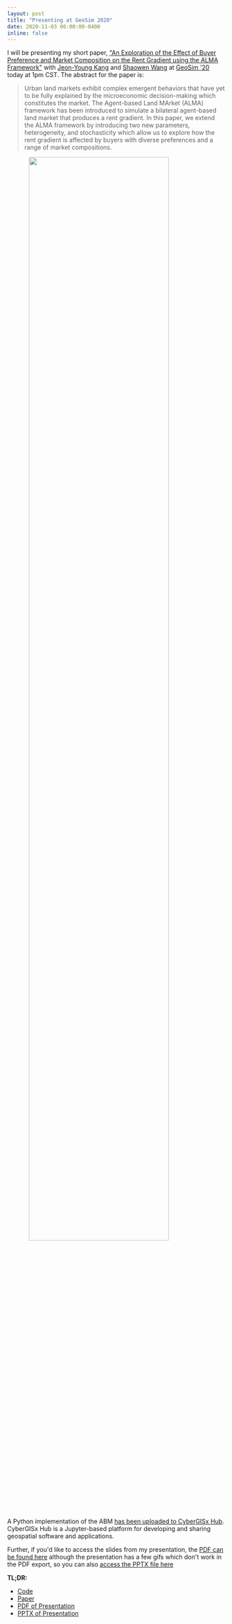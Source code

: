 ```yaml
---
layout: post
title: "Presenting at GeoSim 2020"
date: 2020-11-03 06:00:00-0400
inline: false
---
```


I will be presenting my short paper, ["An Exploration of the Effect of Buyer Preference and Market Composition on the Rent Gradient using the ALMA Framework"](https://doi.org/10.1145/3423335.3428167) with [Jeon-Young Kang](https://scholar.google.com/citations?user=u5cevWAAAAAJ&hl=en&oi=ao) and [Shaowen Wang](https://scholar.google.com/citations?user=qcUhJIcAAAAJ&hl=en&oi=ao) at [GeoSim '20](http://www.geosim.org/p/program.html) today at 1pm CST. The abstract for the paper is:

>Urban land markets exhibit complex emergent behaviors that have yet to be fully explained by the microeconomic decision-making which constitutes the market. The Agent-based Land MArket (ALMA) framework has been introduced to simulate a bilateral agent-based land market that produces a rent gradient. In this paper, we extend the ALMA framework by introducing two new parameters, heterogeneity, and stochasticity which allow us to explore how the rent gradient is affected by buyers with diverse preferences and a range of market compositions.

<img width="80%" style="display: block; margin-left: auto; margin-right: auto;" src="/assets/gif/alma.gif" />

A Python implementation of the ABM [has been uploaded to CyberGISx Hub](https://cybergisxhub.cigi.illinois.edu/notebook/agent-based-land-market/). CyberGISx Hub is a Jupyter-based platform for developing and sharing geospatial software and applications.

Further, if you'd like to access the slides from my presentation, the [PDF can be found here](/assets/pdf/GeoSim2020-Michels-ALMA.pdf) although the presentation has a few gifs which don't work in the PDF export, so you can also [access the PPTX file here](/assets/pptx/GeoSim2020-Michels-ALMA.pptx)


**TL;DR:**

* [Code](https://cybergisxhub.cigi.illinois.edu/notebook/agent-based-land-market/)
* [Paper](https://doi.org/10.1145/3423335.3428167)
* [PDF of Presentation](/assets/pdf/GeoSim2020-Michels-ALMA.pdf)
* [PPTX of Presentation](/assets/pptx/GeoSim2020-Michels-ALMA.pptx)
